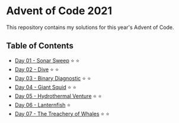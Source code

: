# Advent of Code 2021

This repository contains my solutions for this year's Advent of Code.

## Table of Contents

* [Day 01 - Sonar Sweep](day-01-sonar-sweep/src/main/java/com/michaelburgstaller/adventofcode/sonarsweep/SonarSweep.java) ⭐ ⭐
* [Day 02 - Dive](day-02-dive/src/main/java/com/michaelburgstaller/adventofcode/dive/Dive.java) ⭐ ⭐
* [Day 03 - Binary Diagnostic](day-03-binary-diagnostic/src/main/java/com/michaelburgstaller/adventofcode/binarydiagnostic/BinaryDiagnostic.java) ⭐ ⭐
* [Day 04 - Giant Squid](day-04-giant-squid/src/main/java/com/michaelburgstaller/adventofcode/giantsquid/GiantSquid.java) ⭐ ⭐
* [Day 05 - Hydrothermal Venture](day-05-hydrothermal-venture/src/main/java/com/michaelburgstaller/adventofcode/hydrothermalventure/HydrothermalVenture.java) ⭐ ⭐
* [Day 06 - Lanternfish](day-06-lanternfish/src/main/java/com/michaelburgstaller/adventofcode/lanternfish/Lanternfish.java) ⭐
* [Day 07 - The Treachery of Whales](day-07-the-treachery-of-whales/src/main/java/com/michaelburgstaller/adventofcode/treacheryofwhales/TreacheryOfWhales.java) ⭐ ⭐
